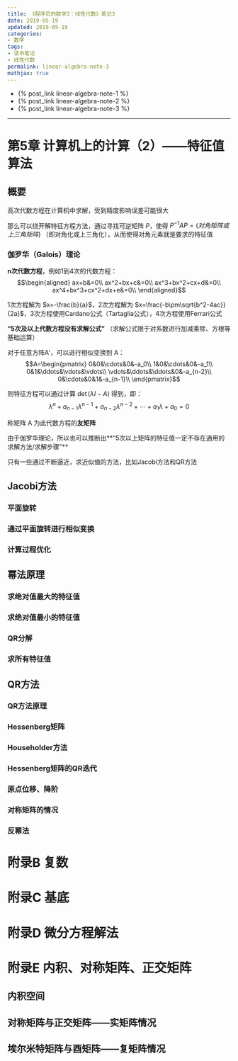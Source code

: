 ```yaml
---
title: 《程序员的数学3：线性代数》笔记3
date: 2019-05-19
updated: 2019-05-19
categories:
- 数学
tags:
- 读书笔记
- 线性代数
permalink: linear-algebra-note-3
mathjax: true
---
```


* {% post_link linear-algebra-note-1 %}
* {% post_link linear-algebra-note-2 %}
* {% post_link linear-algebra-note-3 %}

----

# 第5章 计算机上的计算（2）——特征值算法
## 概要
高次代数方程在计算机中求解，受到精度影响误差可能很大

那么可以绕开解特征方程方法，通过寻找可逆矩阵 $P$，使得 $P^{-1}AP=(对角矩阵或上三角矩阵)$ （即对角化或上三角化），从而使得对角元素就是要求的特征值

### 伽罗华（Galois）理论
**n次代数方程**，例如1到4次的代数方程：
$$\begin{aligned}
ax+b&=0\\
ax^2+bx+c&=0\\
ax^3+bx^2+cx+d&=0\\
ax^4+bx^3+cx^2+dx+e&=0\\
\end{aligned}$$

1次方程解为 $x=-\frac{b}{a}$，2次方程解为 $x=\frac{-b\pm\sqrt{b^2-4ac}}{2a}$，3次方程使用Cardano公式（Tartaglia公式），4次方程使用Ferrari公式

**“5次及以上代数方程没有求解公式”** （求解公式限于对系数进行加减乘除、方根等基础运算）

对于任意方阵A'，可以进行相似变换到 A：
$$A=\begin{pmatrix}
0&0&\cdots&0&-a_0\\
1&0&\cdots&0&-a_1\\
0&1&\ddots&\vdots&\vdots\\
\vdots&\ddots&\ddots&0&-a_{n-2}\\
0&\cdots&0&1&-a_{n-1}\\
\end{pmatrix}$$

则特征方程可以通过计算 $\det(\lambda I-A)$ 得到，即：
$$\lambda^n+a_{n-1}\lambda^{n-1}+a_{n-2}\lambda^{n-2}+\cdots+a_1\lambda+a_0=0$$

称矩阵 A 为此代数方程的**友矩阵**

由于伽罗华理论，所以也可以推断出**“5次以上矩阵的特征值一定不存在通用的求解方法/求解步骤”**

只有一些通过不断逼近，求近似值的方法，比如Jacobi方法和QR方法

## Jacobi方法
### 平面旋转
### 通过平面旋转进行相似变换
### 计算过程优化
## 幂法原理
### 求绝对值最大的特征值
### 求绝对值最小的特征值
### QR分解
### 求所有特征值
## QR方法
### QR方法原理
### Hessenberg矩阵
### Householder方法
### Hessenberg矩阵的QR迭代
### 原点位移、降阶
### 对称矩阵的情况
### 反幂法

# 附录B 复数
# 附录C 基底
# 附录D 微分方程解法
# 附录E 内积、对称矩阵、正交矩阵
## 内积空间
## 对称矩阵与正交矩阵——实矩阵情况
## 埃尔米特矩阵与酉矩阵——复矩阵情况
